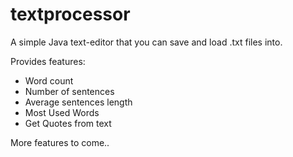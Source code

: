 # textprocessor

A simple Java text-editor that you can save and load .txt files into.

Provides features:

- Word count
- Number of sentences
- Average sentences length
- Most Used Words
- Get Quotes from text

More features to come..
